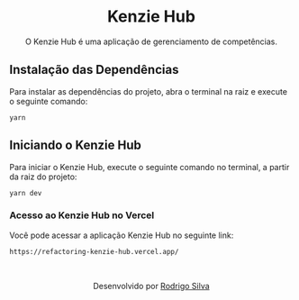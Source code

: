 <div align="center">
<h1>Kenzie Hub</h1>

<p>O Kenzie Hub é uma aplicação de gerenciamento de competências.</p>
</div>

## Instalação das Dependências

Para instalar as dependências do projeto, abra o terminal na raiz e execute o seguinte comando:

```
yarn
```

## Iniciando o Kenzie Hub

Para iniciar o Kenzie Hub, execute o seguinte comando no terminal, a partir da raiz do projeto:

```
yarn dev
```

### Acesso ao Kenzie Hub no Vercel

Você pode acessar a aplicação Kenzie Hub no seguinte link:

```
https://refactoring-kenzie-hub.vercel.app/
```

<br/>
<p align="center">Desenvolvido por <a href="https://www.linkedin.com/in/rodrigo-de-jesus-silva/">Rodrigo Silva</a>
</p>
